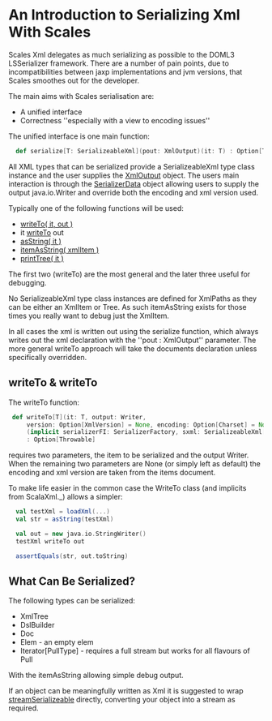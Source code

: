 # An Introduction to Serializing Xml With Scales

Scales Xml delegates as much serializing as possible to the DOML3 LSSerializer framework.  There are a number of pain points, due to incompatibilities between jaxp implementations and jvm versions, that Scales smoothes out for the developer.

The main aims with Scales serialisation are: 

* A unified interface
* Correctness ''especially with a view to encoding issues''

The unified interface is one main function:

```scala
  def serialize[T: SerializeableXml](pout: XmlOutput)(it: T) : Option[Throwable]
```

All XML types that can be serialized provide a SerializeableXml type class instance and the user supplies the [XmlOutput](../../site/scales-xml_{{site_scala_compat()}}/scales-xml_{{site_scala_compat()}}/scaladocs/scales/xml/serializers/XmlOutput.html) object.  The users main interaction is through the [SerializerData](../../site/scales-xml_{{site_scala_compat()}}/scaladocs/scales/xml/serializers/SerializerData.html) object allowing users to supply the output java.io.Writer and override both the encoding and xml version used.

Typically one of the following functions will be used:

* [writeTo( it, out )](.../../site/scales-xml_{{site_scala_compat()}}/scaladocs/index.html#scales.xml.package@writeTo%5bT%5d(T,Writer,Option%5bXmlVersion%5d,Option%5bCharset%5d)(SerializerFactory,SerializeableXml%5bT%5d):Option%5bThrowable%5d)
* it [writeTo](../../site/scales-xml_{{site_scala_compat()}}/scaladocs/index.html#scales.xml.WriteTo@writeTo(Writer)(SerializerFactory):Option%5bThrowable%5d) out
* [asString( it )](../../site/scales-xml_{{site_scala_compat()}}/scales-xml_{{site_scala_compat()}}/scaladocs/index.html#scales.xml.package@asString%5bT%5d(T)(SerializerFactory,SerializeableXml%5bT%5d):String)
* [itemAsString( xmlItem )](../../site/scales-xml_{{site_scala_compat()}}/scaladocs/index.html#scales.xml.package@itemAsString(XmlItem)(SerializerFactory):String)
* [printTree( it )](../../site/scales-xml_{{site_scala_compat()}}/scaladocs/index.html#scales.xml.package@printTree%5bT%5d(T)(SerializerFactory,SerializeableXml%5bT%5d):Unit)

The first two (writeTo) are the most general and the later three useful for debugging.

No SerializeableXml type class instances are defined for XmlPaths as they can be either an XmlItem or Tree.  As such itemAsString exists for those times you really want to debug just the XmlItem.

In all cases the xml is written out using the serialize function, which always writes out the xml declaration with the ''pout : XmlOutput'' parameter.  The more general writeTo approach will take the documents declaration unless specifically overridden.

## writeTo & writeTo

The writeTo function: 

```scala
 def writeTo[T](it: T, output: Writer, 
     version: Option[XmlVersion] = None, encoding: Option[Charset] = None)
     (implicit serializerFI: SerializerFactory, sxml: SerializeableXml[T])
     : Option[Throwable]
```

requires two parameters, the item to be serialized and the output Writer.  When the remaining two parameters are None (or simply left as default) the encoding and xml version are taken from the items document.

To make life easier in the common case the WriteTo class (and implicits from ScalaXml._) allows a simpler:

```scala
  val testXml = loadXml(...)
  val str = asString(testXml)

  val out = new java.io.StringWriter()
  testXml writeTo out

  assertEquals(str, out.toString)
```

## What Can Be Serialized?

The following types can be serialized:

* XmlTree
* DslBuilder
* Doc
* Elem - an empty elem
* <nowiki>Iterator[PullType]</nowiki> - requires a full stream but works for all flavours of Pull

With the itemAsString allowing simple debug output.

If an object can be meaningfully written as Xml it is suggested to wrap [streamSerializeable](../../site/scales-xml_{{site_scala_compat()}}/scaladocs/index.html#scales.xml.ScalesXml$@streamSerializeable:xml.SerializeableXml%5bIterator%5bxml.PullType%5d%5d) directly, converting your object into a stream as required.